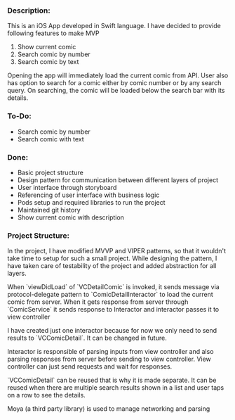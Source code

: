 ### Description:

This is an iOS App developed in Swift language. 
I have decided to provide following features to make MVP
1. Show current comic
2. Search comic by number
3. Search comic by text

Opening the app will immediately load the current comic from API. 
User also has option to search for a comic either by comic number or by any search query. 
On searching, the comic will be loaded below the search bar with its details.

### To-Do:

* Search comic by number
* Search comic with text

### Done:

* Basic project structure
* Design pattern for communication between different layers of project
* User interface through storyboard
* Referencing of user interface with business logic
* Pods setup and required libraries to run the project
* Maintained git history
* Show current comic with description

### Project Structure:

In the project, I have modified MVVP and VIPER patterns, so that it wouldn't take
time to setup for such a small project. While designing the pattern, I have taken care of 
testability of the project and added abstraction for all layers.
<p>
When `viewDidLoad` of `VCDetailComic` is invoked, it sends message via protocol-delegate
pattern to `ComicDetailInteractor` to load the current comic from server. 
When it gets response from server through `ComicService` it sends response to Interactor and 
interactor passes it to view controller
</p>
<p>
I have created just one interactor because for now we only need to send results to `VCComicDetail`. 
It can be changed in future.
</p>
<p>
Interactor is responsible of parsing inputs from view controller and also parsing responses from server before
sending to view controller. View controller can just send requests and wait for responses.
</p>
<p>
`VCComicDetail` can be reused that is why it is made separate. It can be reused when there are multiple search results shown 
in a list and user taps on a row to see the details.
</p>
<p>
Moya (a third party library) is used to manage networking and parsing
</p>

